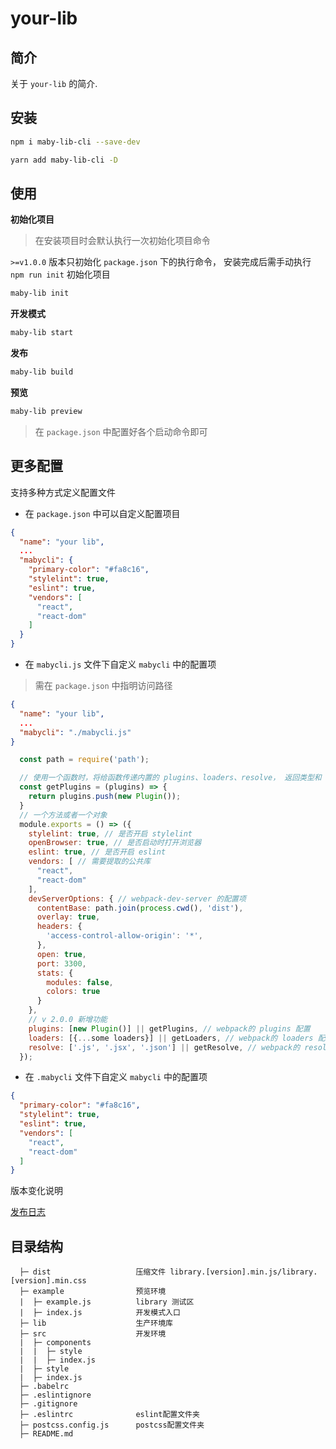 # your-lib

## 简介

关于 `your-lib` 的简介.

## 安装

``` bash
npm i maby-lib-cli --save-dev

yarn add maby-lib-cli -D
```

## 使用

**初始化项目**

> 在安装项目时会默认执行一次初始化项目命令

`>=v1.0.0` 版本只初始化 `package.json` 下的执行命令， 安装完成后需手动执行 `npm run init` 初始化项目

```bash
maby-lib init
```

**开发模式**

```bash
maby-lib start
```

**发布**

```bash
maby-lib build
```

**预览**

```bash
maby-lib preview
```

> 在 `package.json` 中配置好各个启动命令即可

## 更多配置

支持多种方式定义配置文件
- 在 `package.json` 中可以自定义配置项目

```json
{
  "name": "your lib",
  ...
  "mabycli": {
    "primary-color": "#fa8c16",
    "stylelint": true,
    "eslint": true,
    "vendors": [
      "react",
      "react-dom"
    ]
  }
}
```

- 在 `mabycli.js` 文件下自定义 `mabycli` 中的配置项

> 需在 `package.json` 中指明访问路径

```json
{
  "name": "your lib",
  ...
  "mabycli": "./mabycli.js"
}
```

```js
  const path = require('path');

  // 使用一个函数时，将给函数传递内置的 plugins、loaders、resolve， 返回类型和 webpack 对应配置一样
  const getPlugins = (plugins) => {
    return plugins.push(new Plugin());
  }
  // 一个方法或者一个对象
  module.exports = () => ({
    stylelint: true, // 是否开启 stylelint
    openBrowser: true, // 是否启动时打开浏览器
    eslint: true, // 是否开启 eslint
    vendors: [ // 需要提取的公共库
      "react",
      "react-dom"
    ],
    devServerOptions: { // webpack-dev-server 的配置项
      contentBase: path.join(process.cwd(), 'dist'),
      overlay: true,
      headers: {
        'access-control-allow-origin': '*',
      },
      open: true,
      port: 3300,
      stats: {
        modules: false,
        colors: true
      }
    },
    // v 2.0.0 新增功能
    plugins: [new Plugin()] || getPlugins, // webpack的 plugins 配置
    loaders: [{...some loaders}] || getLoaders, // webpack的 loaders 配置
    resolve: ['.js', '.jsx', '.json'] || getResolve, // webpack的 resolve 配置
  });
```

- 在 `.mabycli` 文件下自定义 `mabycli` 中的配置项

```json
{
  "primary-color": "#fa8c16",
  "stylelint": true,
  "eslint": true,
  "vendors": [
    "react",
    "react-dom"
  ]
}
```

版本变化说明

[发布日志](https://github.com/Liuqing650/maby-lib-cli/blob/master/CHANGELOG.md)

## 目录结构

```text
  ├─ dist                   压缩文件 library.[version].min.js/library.[version].min.css
  ├─ example                预览环境
  |  ├─ example.js          library 测试区
  |  ├─ index.js            开发模式入口
  ├─ lib                    生产环境库
  ├─ src                    开发环境
  |  ├─ components
  |  |  ├─ style
  |  |  ├─ index.js
  |  ├─ style
  |  ├─ index.js
  ├─ .babelrc
  ├─ .eslintignore
  ├─ .gitignore
  ├─ .eslintrc              eslint配置文件夹
  ├─ postcss.config.js      postcss配置文件夹
  ├─ README.md
```
